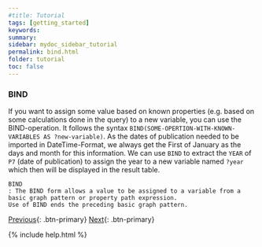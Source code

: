 ```yaml
---
#title: Tutorial
tags: [getting_started]
keywords:
summary:
sidebar: mydoc_sidebar_tutorial
permalink: bind.html
folder: tutorial
toc: false
---
```


### **BIND**

If you want to assign some value based on known properties (e.g. based on some calculations done in the query) to a new variable, you can use the BIND-operation. It follows the syntax `BIND(SOME-OPERTION-WITH-KNOWN-VARIABLES AS ?new-variable)`.
As the dates of publication needed to be imported in DateTime-Format, we always get the First of January as the days and month for this information. We can use `BIND` to extract the `YEAR` of `P7` (date of publication) to assign the year to a new variable named `?year` which then will be displayed in the result table.

```
BIND
: The BIND form allows a value to be assigned to a variable from a basic graph pattern or property path expression.
Use of BIND ends the preceding basic graph pattern.
```

[Previous](./select.html){: .btn-primary} [Next](./count.html){: .btn-primary}

<!-- {% include links.html %} -->

{% include help.html %}
